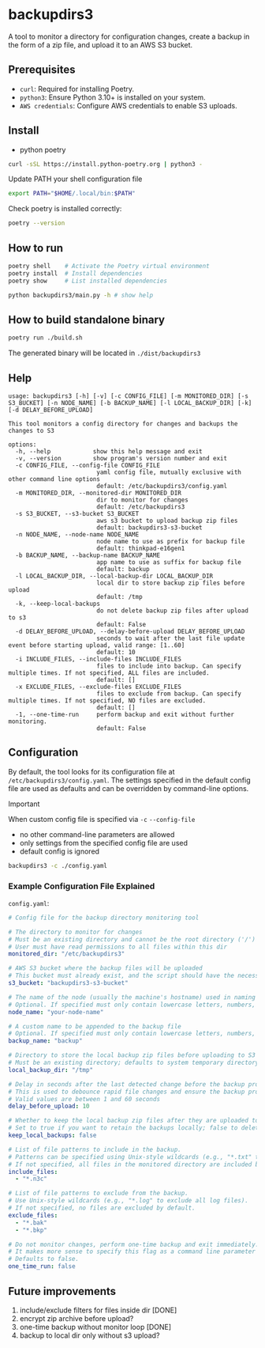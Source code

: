 # backupdirs3

A tool to monitor a directory for configuration changes, create a backup in the form of a zip file, and upload it to an AWS S3 bucket.

## Prerequisites
* `curl`: Required for installing Poetry.
* `python3`: Ensure Python 3.10+ is installed on your system.
* `AWS credentials`: Configure AWS credentials to enable S3 uploads.

## Install 
* python poetry
```bash
curl -sSL https://install.python-poetry.org | python3 -
```

Update PATH your shell configuration file
```bash
export PATH="$HOME/.local/bin:$PATH"
```

Check poetry is installed correctly:

```bash
poetry --version
```

## How to run
```bash
poetry shell    # Activate the Poetry virtual environment
poetry install  # Install dependencies
poetry show     # List installed dependencies

python backupdirs3/main.py -h # show help
```

## How to build standalone binary
```bash
poetry run ./build.sh
```
The generated binary will be located in `./dist/backupdirs3`


## Help
```
usage: backupdirs3 [-h] [-v] [-c CONFIG_FILE] [-m MONITORED_DIR] [-s S3_BUCKET] [-n NODE_NAME] [-b BACKUP_NAME] [-l LOCAL_BACKUP_DIR] [-k] [-d DELAY_BEFORE_UPLOAD]

This tool monitors a config directory for changes and backups the changes to S3

options:
  -h, --help            show this help message and exit
  -v, --version         show program's version number and exit
  -c CONFIG_FILE, --config-file CONFIG_FILE
                         yaml config file, mutually exclusive with other command line options 
                         default: /etc/backupdirs3/config.yaml
  -m MONITORED_DIR, --monitored-dir MONITORED_DIR
                         dir to monitor for changes 
                         default: /etc/backupdirs3
  -s S3_BUCKET, --s3-bucket S3_BUCKET
                         aws s3 bucket to upload backup zip files 
                         default: backupdirs3-s3-bucket
  -n NODE_NAME, --node-name NODE_NAME
                         node name to use as prefix for backup file 
                         default: thinkpad-e16gen1
  -b BACKUP_NAME, --backup-name BACKUP_NAME
                         app name to use as suffix for backup file 
                         default: backup
  -l LOCAL_BACKUP_DIR, --local-backup-dir LOCAL_BACKUP_DIR
                         local dir to store backup zip files before upload 
                         default: /tmp
  -k, --keep-local-backups
                         do not delete backup zip files after upload to s3 
                         default: False
  -d DELAY_BEFORE_UPLOAD, --delay-before-upload DELAY_BEFORE_UPLOAD
                         seconds to wait after the last file update event before starting upload, valid range: [1..60] 
                         default: 10
  -i INCLUDE_FILES, --include-files INCLUDE_FILES
                         files to include into backup. Can specify multiple times. If not specified, ALL files are included. 
                         default: []
  -x EXCLUDE_FILES, --exclude-files EXCLUDE_FILES
                         files to exclude from backup. Can specify multiple times. If not specified, NO files are excluded. 
                         default: []
  -1, --one-time-run     perform backup and exit without further monitoring. 
                         default: False
```

## Configuration
By default, the tool looks for its configuration file at `/etc/backupdirs3/config.yaml`. 
The settings specified in the default config file are used as defaults and can be overridden by command-line options.

> [!IMPORTANT]
>
> When custom config file is specified via `-c` `--config-file`
> * no other command-line parameters are allowed
> * only settings from the specified config file are used
> * default config is ignored

```bash
backupdirs3 -c ./config.yaml
```

### Example Configuration File Explained
`config.yaml`:
```yaml
# Config file for the backup directory monitoring tool

# The directory to monitor for changes
# Must be an existing directory and cannot be the root directory ('/')
# User must have read permissions to all files within this dir
monitored_dir: "/etc/backupdirs3"

# AWS S3 bucket where the backup files will be uploaded
# This bucket must already exist, and the script should have the necessary permissions to upload to it
s3_bucket: "backupdirs3-s3-bucket"

# The name of the node (usually the machine's hostname) used in naming the backup files
# Optional. If specified must only contain lowercase letters, numbers, dots, and hyphens
node_name: "your-node-name"

# A custom name to be appended to the backup file
# Optional. If specified must only contain lowercase letters, numbers, underscores, and hyphens
backup_name: "backup"

# Directory to store the local backup zip files before uploading to S3
# Must be an existing directory; defaults to system temporary directory
local_backup_dir: "/tmp"

# Delay in seconds after the last detected change before the backup process starts
# This is used to debounce rapid file changes and ensure the backup process isn't triggered too often
# Valid values are between 1 and 60 seconds
delay_before_upload: 10

# Whether to keep the local backup zip files after they are uploaded to S3
# Set to true if you want to retain the backups locally; false to delete them after upload
keep_local_backups: false

# List of file patterns to include in the backup.
# Patterns can be specified using Unix-style wildcards (e.g., "*.txt" to include all text files).
# If not specified, all files in the monitored directory are included by default.
include_files:
  - "*.n3c"

# List of file patterns to exclude from the backup.
# Use Unix-style wildcards (e.g., "*.log" to exclude all log files).
# If not specified, no files are excluded by default.
exclude_files:
  - "*.bak"
  - "*.bkp"

# Do not monitor changes, perform one-time backup and exit immediately.
# It makes more sense to specify this flag as a command line parameter rather than in config file.
# Defaults to false.
one_time_run: false
```

## Future improvements

1. include/exclude filters for files inside dir [DONE]
2. encrypt zip archive before upload?
3. one-time backup without monitor loop [DONE]
4. backup to local dir only without s3 upload?
